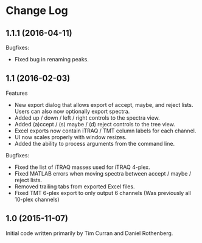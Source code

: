 # Change Log

## 1.1.1 (2016-04-11)

Bugfixes:

  - Fixed bug in renaming peaks.

## 1.1 (2016-02-03)

Features

  - New export dialog that allows export of accept, maybe, and reject lists. Users can also now optionally export spectra.
  - Added up / down / left / right controls to the spectra view.
  - Added (a)ccept / (s) maybe / (d) reject controls to the tree view.
  - Excel exports now contain iTRAQ / TMT column labels for each channel.
  - UI now scales properly with window resizes.
  - Added the ability to process arguments from the command line.

Bugfixes:

  - Fixed the list of iTRAQ masses used for iTRAQ 4-plex.
  - Fixed MATLAB errors when moving spectra between accept / maybe / reject lists.
  - Removed trailing tabs from exported Excel files.
  - Fixed TMT 6-plex export to only output 6 channels (Was previously all 10-plex channels)

## 1.0 (2015-11-07)

Initial code written primarily by Tim Curran and Daniel Rothenberg.
